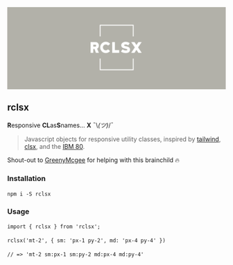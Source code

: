 <img src="assets/logo.png" align="center" />

## rclsx
**R**esponsive **CL**as**S**names... **X**  ¯\\_(ツ)_/¯

> Javascript objects for responsive utility classes, inspired by 
  [tailwind](https://tailwindcss.com/), [clsx](https://github.com/lukeed/clsx), 
  and the [IBM 80](https://softwareengineering.stackexchange.com/questions/148677/why-is-80-characters-the-standard-limit-for-code-width).

Shout-out to [GreenyMcgee](https://github.com/greenymcgee) for helping with this brainchild 🔥

### Installation

`npm i -S rclsx`

### Usage

```tsx
import { rclsx } from 'rclsx';

rclsx('mt-2', { sm: 'px-1 py-2', md: 'px-4 py-4' })

// => 'mt-2 sm:px-1 sm:py-2 md:px-4 md:py-4'
```